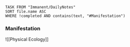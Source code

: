 ```dataview
TASK FROM "Immanent/DailyNotes" 
SORT file.name ASC
WHERE !completed AND contains(text, "#Manifestation")
```


### Manifestation
![[Physical Ecology]]